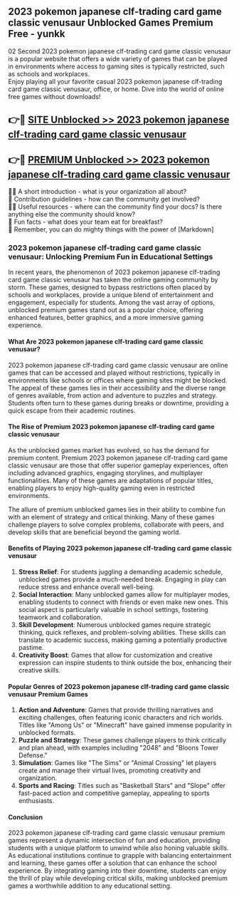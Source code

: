 ## 2023 pokemon japanese clf-trading card game classic venusaur Unblocked Games Premium Free - yunkk

02 Second 2023 pokemon japanese clf-trading card game classic venusaur is a popular website that offers a wide variety of games that can be played in environments where access to gaming sites is typically restricted, such as schools and workplaces.  
Enjoy playing all your favorite casual 2023 pokemon japanese clf-trading card game classic venusaur, office, or home. Dive into the world of online free games without downloads!

## 👉🔴 [SITE Unblocked >> 2023 pokemon japanese clf-trading card game classic venusaur](http://freeplayer.one?title=2023_pokemon_japanese_clf-trading_card_game_classic_venusaur&ref=13D)

## 👉🔴 [PREMIUM Unblocked >> 2023 pokemon japanese clf-trading card game classic venusaur](http://freeplayer.one?title=2023_pokemon_japanese_clf-trading_card_game_classic_venusaur&ref=13D)

🙋‍♀️ A short introduction - what is your organization all about?  
🌈 Contribution guidelines - how can the community get involved?  
👩‍💻 Useful resources - where can the community find your docs? Is there anything else the community should know?  
🍿 Fun facts - what does your team eat for breakfast?  
🧙 Remember, you can do mighty things with the power of [Markdown]

### 2023 pokemon japanese clf-trading card game classic venusaur: Unlocking Premium Fun in Educational Settings

In recent years, the phenomenon of 2023 pokemon japanese clf-trading card game classic venusaur has taken the online gaming community by storm. These games, designed to bypass restrictions often placed by schools and workplaces, provide a unique blend of entertainment and engagement, especially for students. Among the vast array of options, unblocked premium games stand out as a popular choice, offering enhanced features, better graphics, and a more immersive gaming experience.

#### What Are 2023 pokemon japanese clf-trading card game classic venusaur?

2023 pokemon japanese clf-trading card game classic venusaur are online games that can be accessed and played without restrictions, typically in environments like schools or offices where gaming sites might be blocked. The appeal of these games lies in their accessibility and the diverse range of genres available, from action and adventure to puzzles and strategy. Students often turn to these games during breaks or downtime, providing a quick escape from their academic routines.

#### The Rise of Premium 2023 pokemon japanese clf-trading card game classic venusaur

As the unblocked games market has evolved, so has the demand for premium content. Premium 2023 pokemon japanese clf-trading card game classic venusaur are those that offer superior gameplay experiences, often including advanced graphics, engaging storylines, and multiplayer functionalities. Many of these games are adaptations of popular titles, enabling players to enjoy high-quality gaming even in restricted environments.

The allure of premium unblocked games lies in their ability to combine fun with an element of strategy and critical thinking. Many of these games challenge players to solve complex problems, collaborate with peers, and develop skills that are beneficial beyond the gaming world.

#### Benefits of Playing 2023 pokemon japanese clf-trading card game classic venusaur

1.  **Stress Relief**: For students juggling a demanding academic schedule, unblocked games provide a much-needed break. Engaging in play can reduce stress and enhance overall well-being.
2.  **Social Interaction**: Many unblocked games allow for multiplayer modes, enabling students to connect with friends or even make new ones. This social aspect is particularly valuable in school settings, fostering teamwork and collaboration.
3.  **Skill Development**: Numerous unblocked games require strategic thinking, quick reflexes, and problem-solving abilities. These skills can translate to academic success, making gaming a potentially productive pastime.
4.  **Creativity Boost**: Games that allow for customization and creative expression can inspire students to think outside the box, enhancing their creative skills.

#### Popular Genres of 2023 pokemon japanese clf-trading card game classic venusaur Premium Games

1.  **Action and Adventure**: Games that provide thrilling narratives and exciting challenges, often featuring iconic characters and rich worlds. Titles like "Among Us" or "Minecraft" have gained immense popularity in unblocked formats.
2.  **Puzzle and Strategy**: These games challenge players to think critically and plan ahead, with examples including "2048" and "Bloons Tower Defense."
3.  **Simulation**: Games like "The Sims" or "Animal Crossing" let players create and manage their virtual lives, promoting creativity and organization.
4.  **Sports and Racing**: Titles such as "Basketball Stars" and "Slope" offer fast-paced action and competitive gameplay, appealing to sports enthusiasts.

#### Conclusion

2023 pokemon japanese clf-trading card game classic venusaur premium games represent a dynamic intersection of fun and education, providing students with a unique platform to unwind while also honing valuable skills. As educational institutions continue to grapple with balancing entertainment and learning, these games offer a solution that can enhance the school experience. By integrating gaming into their downtime, students can enjoy the thrill of play while developing critical skills, making unblocked premium games a worthwhile addition to any educational setting.